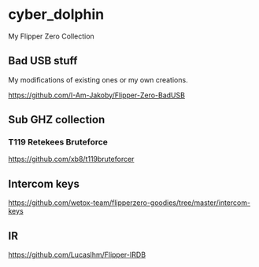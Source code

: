 # cyber_dolphin
My Flipper Zero Collection

## Bad USB stuff
My modifications of existing ones or my own creations.

https://github.com/I-Am-Jakoby/Flipper-Zero-BadUSB

## Sub GHZ collection
### T119 Retekees Bruteforce
https://github.com/xb8/t119bruteforcer

## Intercom keys
https://github.com/wetox-team/flipperzero-goodies/tree/master/intercom-keys

## IR
https://github.com/Lucaslhm/Flipper-IRDB
